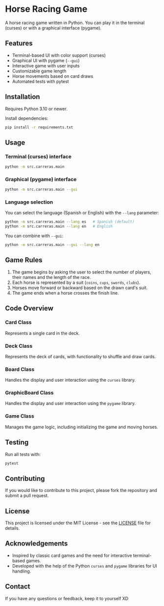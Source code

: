 # Horse Racing Game

A horse racing game written in Python. You can play it in the terminal (curses) or with a graphical interface (pygame).

## Features

- Terminal-based UI with color support (curses)
- Graphical UI with pygame (`--gui`)
- Interactive game with user inputs
- Customizable game length
- Horse movements based on card draws
- Automated tests with pytest

## Installation

Requires Python 3.10 or newer.

Install dependencies:

```bash
pip install -r requirements.txt
```

## Usage

### Terminal (curses) interface

```bash
python -m src.carreras.main
```

### Graphical (pygame) interface

```bash
python -m src.carreras.main --gui
```

### Language selection

You can select the language (Spanish or English) with the `--lang` parameter:

```bash
python -m src.carreras.main --lang es   # Spanish (default)
python -m src.carreras.main --lang en   # English
```

You can combine with `--gui`:

```bash
python -m src.carreras.main --gui --lang en
```

## Game Rules

1. The game begins by asking the user to select the number of players, their names and the length of the race.
2. Each horse is represented by a suit (`coins`, `cups`, `swords`, `clubs`).
3. Horses move forward or backward based on the drawn card's suit.
4. The game ends when a horse crosses the finish line.

## Code Overview

### Card Class

Represents a single card in the deck.

### Deck Class

Represents the deck of cards, with functionality to shuffle and draw cards.

### Board Class

Handles the display and user interaction using the `curses` library.

### GraphicBoard Class

Handles the display and user interaction using the `pygame` library.

### Game Class

Manages the game logic, including initializing the game and moving horses.

## Testing

Run all tests with:

```bash
pytest
```

## Contributing

If you would like to contribute to this project, please fork the repository and submit a pull request.

## License

This project is licensed under the MIT License - see the [LICENSE](LICENSE) file for details.

## Acknowledgements

- Inspired by classic card games and the need for interactive terminal-based games.
- Developed with the help of the Python `curses` and `pygame` libraries for UI handling.

## Contact

If you have any questions or feedback, keep it to yourself XD
